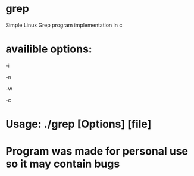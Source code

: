 # grep
Simple Linux Grep program implementation in c
# availible options:
-i

-n

-w

-c
# Usage: ./grep [Options] [file]
# Program was made for personal use so it may contain bugs
